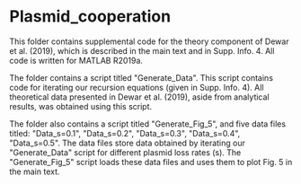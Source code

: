 # Plasmid_cooperation

This folder contains supplemental code for the theory component of Dewar et al. (2019), which is described in the main text and in Supp. Info. 4. All code is written for MATLAB R2019a.

The folder contains a script titled "Generate_Data". This script contains code for iterating our recursion equations (given in Supp. Info. 4). All theoretical data presented in Dewar et al. (2019), aside from analytical results, was obtained using this script.

The folder also contains a script titled "Generate_Fig_5", and five data files titled: "Data_s=0.1", "Data_s=0.2", "Data_s=0.3", "Data_s=0.4", "Data_s=0.5". The data files store data obtained by iterating our "Generate_Data" script for different plasmid loss rates (s). The "Generate_Fig_5" script loads these data files and uses them to plot Fig. 5 in the main text.
